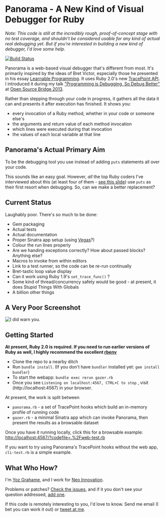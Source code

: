# Panorama - A New Kind of Visual Debugger for Ruby

*Note: This code is still at the incredibly rough, proof-of-concept stage with no test coverage, and shouldn't be considered usable for any kind of actual real debugging yet. But if you're interested in building a new kind of debugger, I'd love some help.*

[![Build Status](https://travis-ci.org/dblock/ruby-enum.png)](https://travis-ci.org/dblock/ruby-enum)

Panorama is a web-based visual debugger that's different from most. It's primarily inspired by the ideas of Bret Victor, especially those he presented in his essay [Learnable Programming](http://worrydream.com/#!/LearnableProgramming). It uses Ruby 2.0's new [TracePoint API](http://ruby-doc.org/core-2.0/TracePoint.html). I introduced it during my talk ["Programming is Debugging, So Debug Better"](https://speakerdeck.com/yozlet/programming-is-debugging-so-debug-better) at [Open Source Bridge 2013](http://opensourcebridge.org/).

Rather than stepping through your code in progress, it gathers all the data it can and presents it after execution has finished. It shows you:
* every invocation of a Ruby method, whether in your code or someone else's
* the arguments and return value of each method invocation
* which lines were executed during that invocation
* the values of each local variable at that line

## Panorama's Actual Primary Aim

To be the debugging tool you use instead of adding `puts` statements all over your code.

This sounds like an easy goal. However, *all* the top Ruby coders I've interviewed about this (at least four of them - [see this slide](https://speakerdeck.com/yozlet/programming-is-debugging-so-debug-better?slide=59)) use `puts` as their first resort when debugging. So, can we make a better replacement?

## Current Status

Laughably poor. There's so much to be done:

* Gem packaging
* Actual tests
* Actual documentation
* Proper Sinatra app setup (using [Vegas](http://code.quirkey.com/vegas/)?)
* Colour the run lines properly
* Are we handing exceptions correctly? How about passed blocks? Anything else?
* Macros to invoke from within editors
* Link to a test runner, so the code can be re-run continually
* Bret-tastic loop value display
* Can it work using Ruby 1.9's `set_trace_func()` ?
* Some kind of thread/concurrency safety would be good - at present, it does Stupid Things With Globals
* A billion other things

## A Very Poor Screenshot

![I did warn you.](http://yozlet.github.io/panorama/images/screenshots/screenie1.png)

## Getting Started

**At present, Ruby 2.0 is required. If you need to run earlier versions of Ruby as well, I highly recommend the excellent [rbenv](http://github.com/sstephenson/rbenv/)**

* Clone the repo to a nearby ditch
* Run `bundle install`. (If you don't have `bundler` installed yet: `gem install bundler`)
* To start the webapp: `bundle exec rerun gazer.rb`
* Once you see `Listening on localhost:4567, CTRL+C to stop` , visit (http://localhost:4567) in your browser.

At present, the work is split between
* `panorama.rb` - a set of TracePoint hooks which build an in-memory profile of running code
* `gazer.rb` - a minimal Sinatra app which can invoke Panorama, then present the results as a browsable dataset

Once you have it running locally, click this for a browsable example: [http://localhost:4567/?codefile=.%2Fweb-test.rb](http://localhost:4567/?codefile=.%2Fweb-test.rb)

If you want to try using Panorama's TracePoint hooks without the web app, `cli-test.rb` is a simple example.

## What Who How?

I'm [Yoz Grahame](http://yoz.com/), and I work for [Neo Innovation](http://neo.com/).

Problems or patches? [Check the issues](https://github.com/yozlet/panorama/issues), and if it you don't see your question addressed, [add one](https://github.com/yozlet/panorama/issues/new).

If this code is remotely interesting to you, I'd love to know. Send me email (I bet you can work it out) or [tweet at me](http://twitter.com/yoz).
